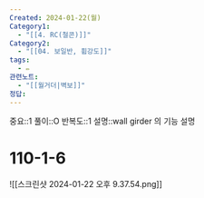 ```yaml
---
Created: 2024-01-22(월)
Category1:
  - "[[4. RC(철콘)]]"
Category2:
  - "[[04. 보일반, 휨강도]]"
tags:
  - ✏️
관련노트:
  - "[[월거더|벽보]]"
정답:
---
```

중요::1
풀이::O
반복도::1
설명::wall girder 의 기능 설명


#  110-1-6

![[스크린샷 2024-01-22 오후 9.37.54.png]]